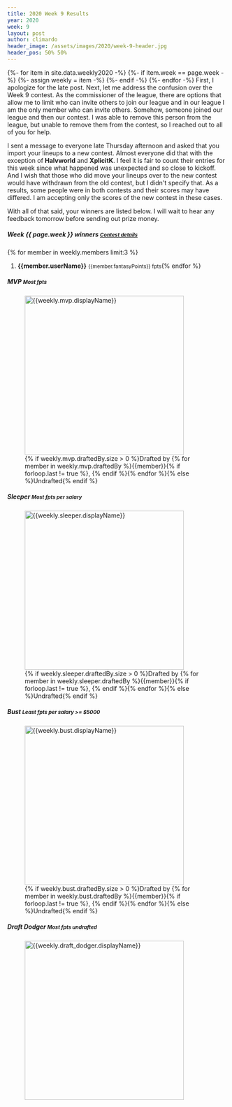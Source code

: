 ```yaml
---
title: 2020 Week 9 Results
year: 2020
week: 9
layout: post
author: climardo
header_image: /assets/images/2020/week-9-header.jpg
header_pos: 50% 50%
---
```

{%- for item in site.data.weekly2020 -%}
    {%- if item.week == page.week -%}
        {%- assign weekly = item -%}
    {%- endif -%}
{%- endfor -%}
First, I apologize for the late post. Next, let me address the confusion over the Week 9 contest. As the commissioner of the league, there are options that allow me to limit who can invite others to join our league and in our league I am the only member who can invite others. Somehow, someone joined our league and then our contest. I was able to remove this person from the league, but unable to remove them from the contest, so I reached out to all of you for help.

I sent a message to everyone late Thursday afternoon and asked that you import your lineups to a new contest. Almost everyone did that with the exception of **Halvworld** and **XplicitK**. I feel it is fair to count their entries for this week since what happened was unexpected and so close to kickoff. And I wish that those who did move your lineups over to the new contest would have withdrawn from the old contest, but I didn't specify that. As a results, some people were in both contests and their scores may have differed. I am accepting only the scores of the new contest in these cases.

With all of that said, your winners are listed below. I will wait to hear any feedback tomorrow before sending out prize money.

##### Week {{ page.week }} winners <small class="text-muted">[Contest details](https://www.draftkings.com/contest/gamecenter/{{weekly.contest_id}})</small>
{% for member in weekly.members limit:3 %}
1. **{{member.userName}}** <small class="text-muted">{{member.fantasyPoints}} fpts</small>{% endfor %}

##### MVP <small class="text-muted">Most fpts</small>
<figure class="figure">
    <img class="img-fluid" src="/assets/images/{{page.year}}/week-{{page.week}}-{{weekly.mvp.displayName | replace: ' ', '-' | escape |downcase }}.png" width="364px" alt="{{weekly.mvp.displayName}}"/>
    <figcaption class="figure-caption">{% if weekly.mvp.draftedBy.size > 0 %}Drafted by {% for member in weekly.mvp.draftedBy %}{{member}}{% if forloop.last != true %}, {% endif %}{% endfor %}{% else %}Undrafted{% endif %}</figcaption>
</figure>

##### Sleeper <small class="text-muted">Most fpts per salary</small>
<figure class="figure">
    <img class="img-fluid" src="/assets/images/{{page.year}}/week-{{page.week}}-{{weekly.sleeper.displayName | replace: ' ', '-' | escape | downcase }}.png" width="364px" alt="{{weekly.sleeper.displayName}}"/>
    <figcaption class="figure-caption">{% if weekly.sleeper.draftedBy.size > 0 %}Drafted by {% for member in weekly.sleeper.draftedBy %}{{member}}{% if forloop.last != true %}, {% endif %}{% endfor %}{% else %}Undrafted{% endif %}</figcaption>
</figure>

##### Bust <small class="text-muted">Least fpts per salary >= $5000</small>
<figure class="figure">
    <img class="img-fluid" src="/assets/images/{{page.year}}/week-{{page.week}}-{{weekly.bust.displayName | replace: ' ', '-' | escape | downcase }}.png" width="364px" alt="{{weekly.bust.displayName}}"/>
    <figcaption class="figure-caption">{% if weekly.bust.draftedBy.size > 0 %}Drafted by {% for member in weekly.bust.draftedBy %}{{member}}{% if forloop.last != true %}, {% endif %}{% endfor %}{% else %}Undrafted{% endif %}</figcaption>
</figure>

##### Draft Dodger <small class="text-muted">Most fpts undrafted</small>
<figure class="figure">
    <img class="img-fluid" src="/assets/images/{{page.year}}/week-{{page.week}}-{{weekly.draft_dodger.displayName | replace: ' ', '-' | escape | downcase }}.png" width="364px" alt="{{weekly.draft_dodger.displayName}}"/>
</figure>